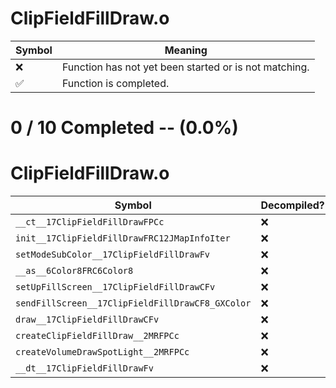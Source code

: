 # ClipFieldFillDraw.o
| Symbol | Meaning 
| ------------- | ------------- 
| :x: | Function has not yet been started or is not matching. 
| :white_check_mark: | Function is completed. 


# 0 / 10 Completed -- (0.0%)
# ClipFieldFillDraw.o
| Symbol | Decompiled? |
| ------------- | ------------- |
| `__ct__17ClipFieldFillDrawFPCc` | :x: |
| `init__17ClipFieldFillDrawFRC12JMapInfoIter` | :x: |
| `setModeSubColor__17ClipFieldFillDrawFv` | :x: |
| `__as__6Color8FRC6Color8` | :x: |
| `setUpFillScreen__17ClipFieldFillDrawCFv` | :x: |
| `sendFillScreen__17ClipFieldFillDrawCF8_GXColor` | :x: |
| `draw__17ClipFieldFillDrawCFv` | :x: |
| `createClipFieldFillDraw__2MRFPCc` | :x: |
| `createVolumeDrawSpotLight__2MRFPCc` | :x: |
| `__dt__17ClipFieldFillDrawFv` | :x: |

